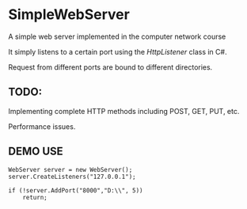 SimpleWebServer
===============

A simple web server implemented in the computer network course

It simply listens to a certain port using the *HttpListener* class in C#.

Request from different ports are bound to different directories.

## TODO: ##

Implementing complete HTTP methods including POST, GET, PUT, etc.

Performance issues.

## DEMO USE ##

	WebServer server = new WebServer();
	server.CreateListeners("127.0.0.1");
	
	if (!server.AddPort("8000","D:\\", 5))
		return;